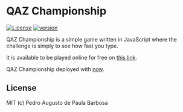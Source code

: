 # QAZ Championship

[![License][license-badge]][license-url]
[![version][version-badge]][version-url]

QAZ Championship is a simple game written in JavaScript where the challenge is simply to see how fast you type.

It is available to be played online for free on [this link][server-url].

QAZ Championship deployed with [now][now-url].

## License

MIT (c) Pedro Augusto de Paula Barbosa

[server-url]: https://qaz-championship-naeqylojjs.now.sh/
[license-badge]: https://badgen.net/github/license/papb/qaz-championship
[license-url]: LICENSE
[version-badge]: https://badgen.net/github/release/papb/qaz-championship
[version-url]: https://github.com/papb/qaz-championship/releases
[now-url]: https://zeit.co/now